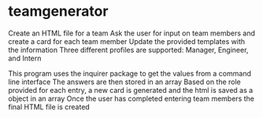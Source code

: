 # teamgenerator

Create an HTML file for a team
Ask the user for input on team members and create a card for each team member
Update the provided templates with the information 
Three different profiles are supported: Manager, Engineer, and Intern


This program uses the inquirer package to get the values from a command line interface
The answers are then stored in an array
Based on the role provided for each entry, a new card is generated and the html is saved as a object in an array
Once the user has completed entering team members the final HTML file is created

